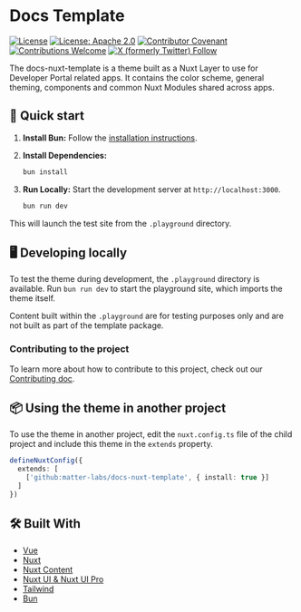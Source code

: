 # Docs Template

[![License](https://img.shields.io/badge/license-MIT-blue)](LICENSE-MIT)
[![License: Apache 2.0](https://img.shields.io/badge/license-Apache%202.0-orange)](LICENSE-APACHE)
[![Contributor Covenant](https://img.shields.io/badge/Contributor%20Covenant-2.1-4baaaa.svg)](https://www.contributor-covenant.org/)
[![Contributions Welcome](https://img.shields.io/badge/contributions-welcome-orange)](CONTRIBUTING.md)
[![X (formerly Twitter) Follow](https://badgen.net/badge/twitter/@zksyncDevs/1DA1F2?icon&label)](https://x.com/zksyncDevs)

The docs-nuxt-template is a theme built as a Nuxt Layer to use for Developer Portal related apps.
It contains the color scheme, general theming, components and common Nuxt Modules shared across apps.

## 🚀 Quick start

1. **Install Bun:** Follow the [installation instructions](https://bun.sh/docs/installation).
2. **Install Dependencies:**

   ```sh
   bun install
   ```

3. **Run Locally:** Start the development server at `http://localhost:3000`.

   ```sh
   bun run dev
   ```

This will launch the test site from the `.playground` directory.

## 🖥️ Developing locally

To test the theme during development, the `.playground` directory is available.
Run `bun run dev` to start the playground site, which imports the theme itself.

Content built within the `.playground` are for testing purposes only and
are not built as part of the template package.

### Contributing to the project

To learn more about how to contribute to this project,
check out our [Contributing doc](CONTRIBUTING.md).

## 📦 Using the theme in another project

To use the theme in another project, edit the `nuxt.config.ts` file of the child project and
include this theme in the `extends` property.

```ts
defineNuxtConfig({
  extends: [
    ['github:matter-labs/docs-nuxt-template', { install: true }]
  ]
})
```

## 🛠️ Built With

- [Vue](https://vuejs.org/)
- [Nuxt](https://nuxt.com/)
- [Nuxt Content](https://content.nuxt.com/)
- [Nuxt UI & Nuxt UI Pro](https://ui.nuxt.com/)
- [Tailwind](https://tailwindcss.com/)
- [Bun](https://bun.sh/)
